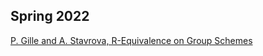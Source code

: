 ## Spring 2022 ##



[P. Gille and A. Stavrova, R-Equivalence on Group Schemes](https://arxiv.org/abs/2107.01950)
